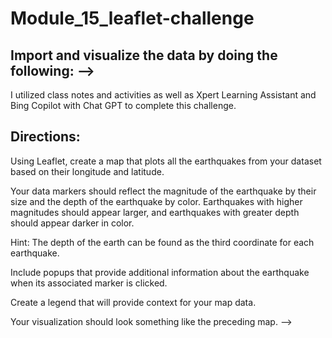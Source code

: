 # Module_15_leaflet-challenge

## Import and visualize the data by doing the following: -->

I utilized class notes and activities as well as Xpert Learning Assistant and Bing Copilot with Chat GPT to complete this challenge.

## Directions:
Using Leaflet, create a map that plots all the earthquakes from your dataset based on their longitude and latitude.

Your data markers should reflect the magnitude of the earthquake by their size and the depth of the earthquake by color. Earthquakes with higher magnitudes should appear larger, and earthquakes with greater depth should appear darker in color.

Hint: The depth of the earth can be found as the third coordinate for each earthquake.

Include popups that provide additional information about the earthquake when its associated marker is clicked.

Create a legend that will provide context for your map data.

Your visualization should look something like the preceding map. -->
